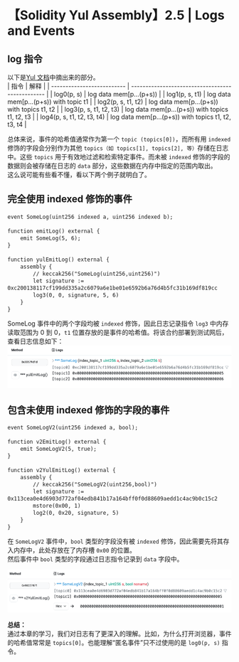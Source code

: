 # 【Solidity Yul Assembly】2.5 | Logs and Events

## log 指令
以下是[Yul 文档](https://docs.soliditylang.org/en/latest/yul.html#evm-dialect)中摘出来的部分。  
|            指令            |                      解释                        | 
| -------------------------- | ------------------------------------------------ |
| log0(p, s)                 | log data mem[p…(p+s))                            |
| log1(p, s, t1)             | log data mem[p…(p+s)) with topic t1              |
| log2(p, s, t1, t2)         | log data mem[p…(p+s)) with topics t1, t2         |
| log3(p, s, t1, t2, t3)     | log data mem[p…(p+s)) with topics t1, t2, t3     |
| log4(p, s, t1, t2, t3, t4) | log data mem[p…(p+s)) with topics t1, t2, t3, t4 |  

总体来说，事件的哈希值通常作为第一个 `topic (topics[0])`，而所有用 `indexed` 修饰的字段会分别作为其他 `topics（如 topics[1], topics[2], 等）`存储在日志中。这些 `topics` 用于有效地过滤和检索特定事件。而未被 `indexed` 修饰的字段的数据则会被存储在日志的 `data` 部分，这些数据在内存中指定的范围内取出。  
这么说可能有些看不懂，看以下两个例子就明白了。

## 完全使用 indexed 修饰的事件
``` solidity
event SomeLog(uint256 indexed a, uint256 indexed b);

function emitLog() external {
    emit SomeLog(5, 6);
}

function yulEmitLog() external {
    assembly {
        // keccak256("SomeLog(uint256,uint256)")
        let signature := 0xc200138117cf199dd335a2c6079a6e1be01e6592b6a76d4b5fc31b169df819cc
        log3(0, 0, signature, 5, 6)
    }
}
```
SomeLog 事件中的两个字段均被 `indexed` 修饰，因此日志记录指令 `log3` 中内存读取范围为 0 到 0，`t1` 位置存放的是事件的哈希值。将该合约部署到测试网后，查看日志信息如下：  
![](/img/yul-2.5/1.png)

## 包含未使用 indexed 修饰的字段的事件
``` solidity
event SomeLogV2(uint256 indexed a, bool);

function v2EmitLog() external {
    emit SomeLogV2(5, true);
}

function v2YulEmitLog() external {
    assembly {
        // keccak256("SomeLogV2(uint256,bool)")
        let signature := 0x113cea0e4d6903d772af04edb841b17a164bff0f0d88609aedd1c4ac9b0c15c2
        mstore(0x00, 1)
        log2(0, 0x20, signature, 5)
    }
}
```
在 `SomeLogV2` 事件中，`bool` 类型的字段没有被 `indexed` 修饰，因此需要先将其存入内存中，此处存放在了内存槽 `0x00` 的位置。   
然后事件中 `bool` 类型的字段通过日志指令记录到 `data` 字段中。  

![](/img/yul-2.5/2.png)

**总结：**  
通过本章的学习，我们对日志有了更深入的理解。比如，为什么打开浏览器，事件的哈希值常常是 `topics[0]`。也能理解“匿名事件”只不过使用的是 `log0(p, s)` 指令。
